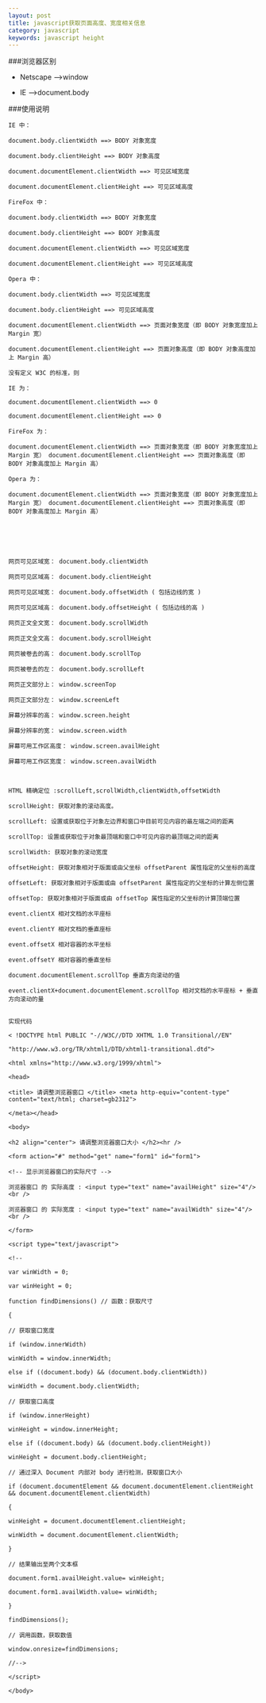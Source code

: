 ```yaml
---
layout: post
title: javascript获取页面高度、宽度相关信息
category: javascript
keywords: javascript height
---
```

###浏览器区别

* Netscape -->window

* IE -->document.body

###使用说明

	IE 中： 

	document.body.clientWidth ==> BODY 对象宽度 

	document.body.clientHeight ==> BODY 对象高度 

	document.documentElement.clientWidth ==> 可见区域宽度 

	document.documentElement.clientHeight ==> 可见区域高度 

	FireFox 中： 

	document.body.clientWidth ==> BODY 对象宽度 

	document.body.clientHeight ==> BODY 对象高度 

	document.documentElement.clientWidth ==> 可见区域宽度 

	document.documentElement.clientHeight ==> 可见区域高度 

	Opera 中： 

	document.body.clientWidth ==> 可见区域宽度 

	document.body.clientHeight ==> 可见区域高度 

	document.documentElement.clientWidth ==> 页面对象宽度（即 BODY 对象宽度加上 Margin 宽） 

	document.documentElement.clientHeight ==> 页面对象高度（即 BODY 对象高度加上 Margin 高） 

	没有定义 W3C 的标准，则 

	IE 为： 

	document.documentElement.clientWidth ==> 0 

	document.documentElement.clientHeight ==> 0 

	FireFox 为： 

	document.documentElement.clientWidth ==> 页面对象宽度（即 BODY 对象宽度加上 Margin 宽） document.documentElement.clientHeight ==> 页面对象高度（即 BODY 对象高度加上 Margin 高） 

	Opera 为： 

	document.documentElement.clientWidth ==> 页面对象宽度（即 BODY 对象宽度加上 Margin 宽） document.documentElement.clientHeight ==> 页面对象高度（即 BODY 对象高度加上 Margin 高） 






	网页可见区域宽： document.body.clientWidth 

	网页可见区域高： document.body.clientHeight 

	网页可见区域宽： document.body.offsetWidth ( 包括边线的宽 ) 

	网页可见区域高： document.body.offsetHeight ( 包括边线的高 ) 

	网页正文全文宽： document.body.scrollWidth 

	网页正文全文高： document.body.scrollHeight 

	网页被卷去的高： document.body.scrollTop 

	网页被卷去的左： document.body.scrollLeft 

	网页正文部分上： window.screenTop 

	网页正文部分左： window.screenLeft 

	屏幕分辨率的高： window.screen.height 

	屏幕分辨率的宽： window.screen.width 

	屏幕可用工作区高度： window.screen.availHeight 

	屏幕可用工作区宽度： window.screen.availWidth 



	HTML 精确定位 :scrollLeft,scrollWidth,clientWidth,offsetWidth 

	scrollHeight: 获取对象的滚动高度。 

	scrollLeft: 设置或获取位于对象左边界和窗口中目前可见内容的最左端之间的距离 

	scrollTop: 设置或获取位于对象最顶端和窗口中可见内容的最顶端之间的距离 

	scrollWidth: 获取对象的滚动宽度 

	offsetHeight: 获取对象相对于版面或由父坐标 offsetParent 属性指定的父坐标的高度 

	offsetLeft: 获取对象相对于版面或由 offsetParent 属性指定的父坐标的计算左侧位置 

	offsetTop: 获取对象相对于版面或由 offsetTop 属性指定的父坐标的计算顶端位置 

	event.clientX 相对文档的水平座标 

	event.clientY 相对文档的垂直座标 

	event.offsetX 相对容器的水平坐标 

	event.offsetY 相对容器的垂直坐标 

	document.documentElement.scrollTop 垂直方向滚动的值 

	event.clientX+document.documentElement.scrollTop 相对文档的水平座标 + 垂直方向滚动的量 


	实现代码 

	< !DOCTYPE html PUBLIC "-//W3C//DTD XHTML 1.0 Transitional//EN" 

	"http://www.w3.org/TR/xhtml1/DTD/xhtml1-transitional.dtd"> 

	<html xmlns="http://www.w3.org/1999/xhtml"> 

	<head> 

	<title> 请调整浏览器窗口 </title> <meta http-equiv="content-type" content="text/html; charset=gb2312"> 

	</meta></head> 

	<body> 

	<h2 align="center"> 请调整浏览器窗口大小 </h2><hr /> 

	<form action="#" method="get" name="form1" id="form1"> 

	<!-- 显示浏览器窗口的实际尺寸 --> 

	浏览器窗口 的 实际高度 : <input type="text" name="availHeight" size="4"/><br /> 

	浏览器窗口 的 实际宽度 : <input type="text" name="availWidth" size="4"/><br /> 

	</form> 

	<script type="text/javascript"> 

	<!-- 

	var winWidth = 0; 

	var winHeight = 0; 

	function findDimensions() // 函数：获取尺寸 

	{ 

	// 获取窗口宽度 

	if (window.innerWidth) 

	winWidth = window.innerWidth; 

	else if ((document.body) && (document.body.clientWidth)) 

	winWidth = document.body.clientWidth; 

	// 获取窗口高度 

	if (window.innerHeight) 

	winHeight = window.innerHeight; 

	else if ((document.body) && (document.body.clientHeight)) 

	winHeight = document.body.clientHeight; 

	// 通过深入 Document 内部对 body 进行检测，获取窗口大小 

	if (document.documentElement && document.documentElement.clientHeight && document.documentElement.clientWidth) 

	{ 

	winHeight = document.documentElement.clientHeight; 

	winWidth = document.documentElement.clientWidth; 

	} 

	// 结果输出至两个文本框 

	document.form1.availHeight.value= winHeight; 

	document.form1.availWidth.value= winWidth; 

	} 

	findDimensions(); 

	// 调用函数，获取数值 

	window.onresize=findDimensions; 

	//--> 

	</script> 

	</body> 